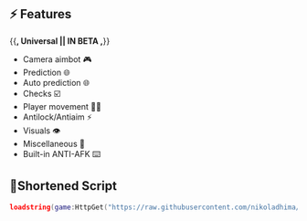 ## ⚡ Features
{{__, Universal || IN BETA ,__}}
- Camera aimbot 🎮
- Prediction 🌐
- Auto prediction 🌐
- Checks ☑️
- Player movement 🏃‍♂️
- Antilock/Antiaim ⚡
- Visuals 👁️
- Miscellaneous 👾
- Built-in ANTI-AFK ⌨️

## 🔌Shortened Script
```lua
loadstring(game:HttpGet("https://raw.githubusercontent.com/nikoladhima/Combat/refs/heads/main/CombatAimbot"))()
```
<br/>

